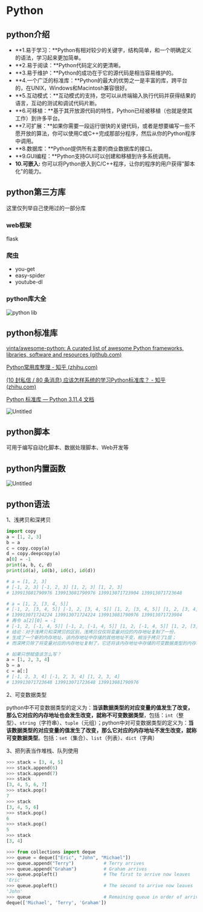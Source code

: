 # Python

## python介绍

- **1.易于学习：**Python有相对较少的关键字，结构简单，和一个明确定义的语法，学习起来更加简单。
- **2.易于阅读：**Python代码定义的更清晰。
- **3.易于维护：**Python的成功在于它的源代码是相当容易维护的。
- **4.一个广泛的标准库：**Python的最大的优势之一是丰富的库，跨平台的，在UNIX，Windows和Macintosh兼容很好。
- **5.互动模式：**互动模式的支持，您可以从终端输入执行代码并获得结果的语言，互动的测试和调试代码片断。
- **6.可移植：**基于其开放源代码的特性，Python已经被移植（也就是使其工作）到许多平台。
- **7.可扩展：**如果你需要一段运行很快的关键代码，或者是想要编写一些不愿开放的算法，你可以使用C或C++完成那部分程序，然后从你的Python程序中调用。
- **8.数据库：**Python提供所有主要的商业数据库的接口。
- **9.GUI编程：**Python支持GUI可以创建和移植到许多系统调用。
- **10.可嵌入:** 你可以将Python嵌入到C/C++程序，让你的程序的用户获得"脚本化"的能力。

## python第三方库

这里仅列举自己使用过的一部分库

### web框架

flask

### 爬虫

- you-get
- easy-spider
- youtube-dl

### python库大全
![python lib](../../image/Python%20库类大全.png)
## python标准库

[vinta/awesome-python: A curated list of awesome Python frameworks, libraries, software and resources (github.com)](https://github.com/vinta/awesome-python)

[Python常用库整理 - 知乎 (zhihu.com)](https://zhuanlan.zhihu.com/p/21563130)

[(10 封私信 / 80 条消息) 应该怎样系统的学习Python标准库？ - 知乎 (zhihu.com)](https://www.zhihu.com/question/22100190)

[Python 标准库 — Python 3.11.4 文档](https://docs.python.org/zh-cn/3/library/)

![Untitled](Python%2006fd7f71758d4978b8f31f63a470b470/Untitled.png)

## python脚本

可用于编写自动化脚本、数据处理脚本、Web开发等

## python内置函数

![Untitled](Python%2006fd7f71758d4978b8f31f63a470b470/Untitled%201.png)

## python语法

1、浅拷贝和深拷贝

```python
import copy
a = [1, 2, 3]
b = a
c = copy.copy(a)
d = copy.deepcopy(a)
a[0] = -1
print(a, b, c, d)
print(id(a), id(b), id(c), id(d))

# a = [1, 2, 3]
# [-1, 2, 3] [-1, 2, 3] [1, 2, 3] [1, 2, 3]
# 139913081790976 139913081790976 139913071723904 139913071723648

# a = [1, 2, [3, 4, 5]]
# [-1, 2, [3, 4, 5]] [-1, 2, [3, 4, 5]] [1, 2, [3, 4, 5]] [1, 2, [3, 4, 5]]
# 139913071724224 139913071724224 139913081790976 139913071723904
# 再令 a[2][0] = -1
# [-1, 2, [-1, 4, 5]] [-1, 2, [-1, 4, 5]] [1, 2, [-1, 4, 5]] [1, 2, [3, 4, 5]]
# 结论：对于浅拷贝和深拷贝的区别，浅拷贝仅仅将变量对应的内存地址复制了一份，
# 生成了一个新的内存地址，该内存地址中存储的其他地址不变，相当于拷贝了1层；
# 而深拷贝除了将变量对应的内存地址复制了，它还将该内存地址中存储的可变数据类型的内存地址复制生成了新的内存地，此时相当于拷贝且仅拷贝了2层。

# 如果只想赋值该怎么写？
a = [1, 2, 3, 4]
b = a
c = a[:]
# [-1, 2, 3, 4] [-1, 2, 3, 4] [1, 2, 3, 4]
# 139913071723648 139913071723648 139913081790976
```

2、可变数据类型

python中不可变数据类型的定义为：**当该数据类型的对应变量的值发生了改变，那么它对应的内存地址也会发生改变，就称不可变数据类型**，包括：`int`（整型）、`string`（字符串）、`tuple`（元组）；python中对可变数据类型的定义为：**当该数据类型的对应变量的值发生了改变，那么它对应的内存地址不发生改变，就称可变数据类型**。包括：`set`（集合）、`list`（列表）、`dict`（字典）

3、把列表当作堆栈、队列使用

```python
>>> stack = [3, 4, 5]
>>> stack.append(6)
>>> stack.append(7)
>>> stack
[3, 4, 5, 6, 7]
>>> stack.pop()
7
>>> stack
[3, 4, 5, 6]
>>> stack.pop()
6
>>> stack.pop()
5
>>> stack
[3, 4]

>>> from collections import deque
>>> queue = deque(["Eric", "John", "Michael"])
>>> queue.append("Terry")           # Terry arrives
>>> queue.append("Graham")          # Graham arrives
>>> queue.popleft()                 # The first to arrive now leaves
'Eric'
>>> queue.popleft()                 # The second to arrive now leaves
'John'
>>> queue                           # Remaining queue in order of arrival
deque(['Michael', 'Terry', 'Graham'])
```